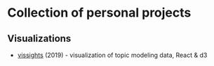 # Collection of personal projects


## Visualizations

* [vissights](slreynolds.github.io/vissights) (2019) - visualization of topic modeling data, React & d3